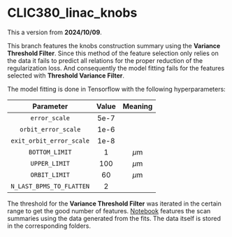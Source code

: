 # CLIC380_linac_knobs

This a version from **2024/10/09**.

This branch features the knobs construction summary using the **Variance Threshold Filter**. Since this method of the feature selection only relies on the data it fails to predict all relations for the proper reduction of the regularization loss. And consequently the model fitting fails for the features selected with **Threshold Variance Filter**. 

The model fitting is done in Tensorflow with the following hyperparameters:

|       **Parameter**      | **Value** | **Meaning** |
|:------------------------:|:---------:|:-----------:|
|       `error_scale`      |    5e-7   |             |
|    `orbit_error_scale`   |    1e-6   |             |
| `exit_orbit_error_scale` |    1e-8   |             |
|      `BOTTOM_LIMIT`      |     1     |    $\mu$m   |
|       `UPPER_LIMIT`      |    100    |    $\mu$m   |
|       `ORBIT_LIMIT`      |     60    |    $\mu$m   |
| `N_LAST_BPMS_TO_FLATTEN` |     2     |             |

The threshold for the **Variance Threshold Filter** was iterated in the certain range to get the good number of features.
[Notebook](Knobs_variance_threshold_construction.ipynb) features the scan summaries using the data generated from the fits. The data itself is stored in the corresponding folders.